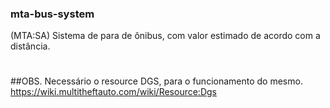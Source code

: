 ### mta-bus-system

(MTA:SA) Sistema de para de ônibus, com valor estimado de acordo com a distância.
#

##OBS.
Necessário o resource DGS, para o funcionamento do mesmo.
https://wiki.multitheftauto.com/wiki/Resource:Dgs


